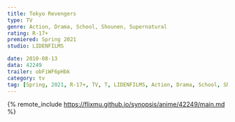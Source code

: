 ```yaml
---
title: Tokyo Revengers
type: TV
genre: Action, Drama, School, Shounen, Supernatural
rating: R-17+
premiered: Spring 2021
studio: LIDENFILMS

date: 2010-08-13
data: 42249
trailer: obFiWF6pHbk
category: tv
tag: [Spring, 2021, R-17+, TV, T, LIDENFILMS, Action, Drama, School, Shounen, Supernatural]
---
```

{% remote_include https://flixmu.github.io/synopsis/anime/42249/main.md %}
